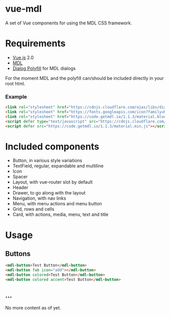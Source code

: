 # vue-mdl
A set of Vue components for using the MDL CSS framework.

# Requirements

- [Vue.js](https://vuejs.org) 2.0
- [MDL](https://getmdl.io/)
- [Dialog Polyfill](https://github.com/GoogleChrome/dialog-polyfill) for MDL dialogs

For the moment MDL and the polyfill can/should be included directly in your root html.

### Example

```html
<link rel="stylesheet" href="https://cdnjs.cloudflare.com/ajax/libs/dialog-polyfill/0.4.4/dialog-polyfill.min.css">
<link rel="stylesheet" href="https://fonts.googleapis.com/icon?family=Material+Icons">
<link rel="stylesheet" href="https://code.getmdl.io/1.1.3/material.blue_grey-indigo.min.css" />
<script defer type="text/javascript" src="https://cdnjs.cloudflare.com/ajax/libs/dialog-polyfill/0.4.4/dialog-polyfill.min.js"></script>
<script defer src="https://code.getmdl.io/1.1.3/material.min.js"></script>
```

# Included components

- Button, in various style variations
- TextField, regular, expandable and multiline
- Icon
- Spacer
- Layout, with vue-router slot by default
- Header
- Drawer, to go along with the layout
- Navigation, with nav links
- Menu, with menu actions and menu button
- Grid, rows and cells
- Card, with actions, media, menu, text and title

# Usage

## Buttons

```html
<mdl-button>Test Button</mdl-button>
<mdl-button fab icon="add"></mdl-button>
<mdl-button colored>Test Button</mdl-button>
<mdl-button colored accent>Test Button</mdl-button>
```

## ...

No more content as of yet.
